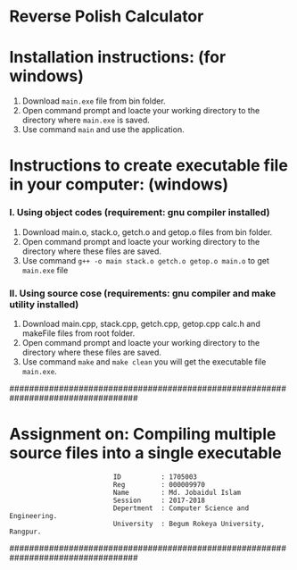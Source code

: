 # Reverse Polish Calculator

# Installation instructions: (for windows)
1. Download `main.exe` file from bin folder.
2. Open command prompt and loacte your working directory to the directory where `main.exe` is saved.
3. Use command `main` and use the application.

# Instructions to create executable file in your computer: (windows)
### I. Using object codes (requirement: gnu compiler installed)
1. Download main.o, stack.o, getch.o and getop.o files from bin folder.
2. Open command prompt and loacte your working directory to the directory where these files are saved.
3. Use command `g++ -o main stack.o getch.o getop.o main.o` to get `main.exe` file
      
### II. Using source cose (requirements: gnu compiler and make utility installed)
1.  Download main.cpp, stack.cpp, getch.cpp, getop.cpp calc.h and makeFile files from root folder.
2. Open command prompt and loacte your working directory to the directory where these files are saved.
3. Use command `make` and `make clean` you will get the executable file `main.exe`.   




##################################################################################

#              Assignment on: Compiling multiple source files into a single executable

                              ID          : 1705003
                              Reg         : 000009970
                              Name        : Md. Jobaidul Islam
                              Session     : 2017-2018
                              Depertment  : Computer Science and Engineering.
                              University  : Begum Rokeya University, Rangpur.

##################################################################################


